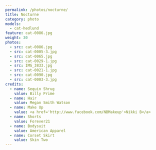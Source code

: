 ```yaml
---
permalink: /photos/nocturne/
title: Nocturne
category: photo
models:
  - cat-hedlund
feature: cat-0086.jpg
weight: 30
photos:
  - src: cat-0086.jpg
  - src: cat-0005-3.jpg
  - src: cat-0065.jpg
  - src: cat-0029-1.jpg
  - src: IMG_3833.jpg
  - src: cat-0021-1.jpg
  - src: cat-0090.jpg
  - src: cat-0003-3.jpg
credits:
  - name: Sequin Shrug
    value: Billy Prime
  - name: Hair
    value: Megan Smith Watson
  - name: Make Up
    value: <a href='http://www.facebook.com/NBMakeup'>Nikki B</a>
  - name: Shorts
    value: Forever21
  - name: Bodysuit
    value: American Apparel
  - name: Corset Skirt
    value: Skin Two
---
```

